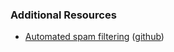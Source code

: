 ### Additional Resources

* [Automated spam filtering](http://radimrehurek.com/data_science_python/) ([github](https://github.com/piskvorky/data_science_python))
